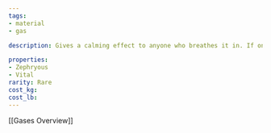 ```yaml
---
tags:
- material
- gas

description: Gives a calming effect to anyone who breathes it in. If one were to breathe it in for too long, they would enter a state of deep sleep

properties:
- Zephryous
- Vital
rarity: Rare 
cost_kg: 
cost_lb: 
---
```

[[Gases Overview]]